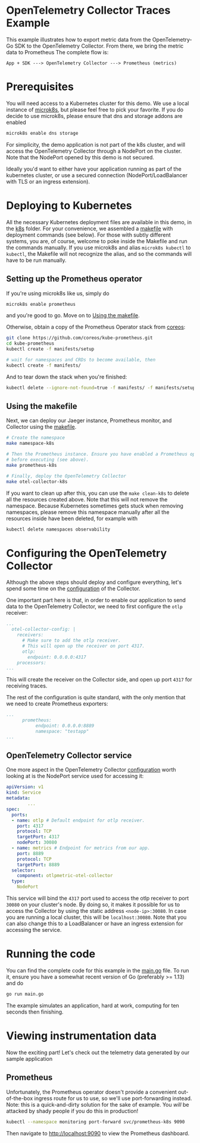 # OpenTelemetry Collector Traces Example

This example illustrates how to export metric data from the
OpenTelemetry-Go SDK to the OpenTelemetry Collector. 
From there, we bring the metric data to Prometheus
The complete flow is:

```
App + SDK ---> OpenTelemetry Collector ---> Prometheus (metrics)
```

# Prerequisites

You will need access to a Kubernetes cluster for this demo. We use a local
instance of [microk8s](https://microk8s.io/), but please feel free to pick
your favorite. If you do decide to use microk8s, please ensure that dns
and storage addons are enabled

```bash
microk8s enable dns storage
```

For simplicity, the demo application is not part of the k8s cluster, and will
access the OpenTelemetry Collector through a NodePort on the cluster. Note that
the NodePort opened by this demo is not secured.

Ideally you'd want to either have your application running as part of the
kubernetes cluster, or use a secured connection (NodePort/LoadBalancer with TLS
or an ingress extension).

# Deploying to Kubernetes

All the necessary Kubernetes deployment files are available in this demo, in the
[k8s](./k8s) folder. For your convenience, we assembled a [makefile](./Makefile)
with deployment commands (see below). For those with subtly different systems,
you are, of course, welcome to poke inside the Makefile and run the commands
manually. If you use microk8s and alias `microk8s kubectl` to `kubectl`, the
Makefile will not recognize the alias, and so the commands will have to be run
manually.

## Setting up the Prometheus operator

If you're using microk8s like us, simply do

```bash
microk8s enable prometheus
```

and you're good to go. Move on to [Using the makefile](#using-the-makefile).

Otherwise, obtain a copy of the Prometheus Operator stack from
[coreos](https://github.com/coreos/kube-prometheus):

```bash
git clone https://github.com/coreos/kube-prometheus.git
cd kube-prometheus
kubectl create -f manifests/setup

# wait for namespaces and CRDs to become available, then
kubectl create -f manifests/
```

And to tear down the stack when you're finished:

```bash
kubectl delete --ignore-not-found=true -f manifests/ -f manifests/setup
```

## Using the makefile

Next, we can deploy our Jaeger instance, Prometheus monitor, and Collector
using the [makefile](./Makefile).

```bash
# Create the namespace
make namespace-k8s

# Then the Prometheus instance. Ensure you have enabled a Prometheus operator
# before executing (see above).
make prometheus-k8s

# Finally, deploy the OpenTelemetry Collector
make otel-collector-k8s
```

If you want to clean up after this, you can use the `make clean-k8s` to delete
all the resources created above. Note that this will not remove the namespace.
Because Kubernetes sometimes gets stuck when removing namespaces, please remove
this namespace manually after all the resources inside have been deleted,
for example with

```bash
kubectl delete namespaces observability
```

# Configuring the OpenTelemetry Collector

Although the above steps should deploy and configure everything, let's spend
some time on the [configuration](./k8s/otel-collector.yaml) of the Collector.

One important part here is that, in order to enable our application to send data
to the OpenTelemetry Collector, we need to first configure the `otlp` receiver:

```yml
...
  otel-collector-config: |
    receivers:
      # Make sure to add the otlp receiver.
      # This will open up the receiver on port 4317.
      otlp:
        endpoint: 0.0.0.0:4317
    processors:
...
```

This will create the receiver on the Collector side, and open up port `4317`
for receiving traces.

The rest of the configuration is quite standard, with the only mention that we
need to create Prometheus exporters:

```yml
...
      prometheus:
           endpoint: 0.0.0.0:8889
           namespace: "testapp"
...
```

## OpenTelemetry Collector service

One more aspect in the OpenTelemetry Collector [configuration](./k8s/otel-collector.yaml) worth looking at is the NodePort service used for accessing it:

```yaml
apiVersion: v1
kind: Service
metadata:
        ...
spec:
  ports:
  - name: otlp # Default endpoint for otlp receiver.
    port: 4317
    protocol: TCP
    targetPort: 4317
    nodePort: 30080
  - name: metrics # Endpoint for metrics from our app.
    port: 8889
    protocol: TCP
    targetPort: 8889
  selector:
    component: otlpmetric-otel-collector
  type:
    NodePort
```

This service will bind the `4317` port used to access the otlp receiver to port `30080` on your cluster's node. By doing so, it makes it possible for us to access the Collector by using the static address `<node-ip>:30080`. In case you are running a local cluster, this will be `localhost:30080`. Note that you can also change this to a LoadBalancer or have an ingress extension for accessing the service.

# Running the code

You can find the complete code for this example in the [main.go](./main.go)
file. To run it, ensure you have a somewhat recent version of Go (preferably >=
1.13) and do

```bash
go run main.go
```

The example simulates an application, hard at work, computing for ten seconds
then finishing.

# Viewing instrumentation data

Now the exciting part! Let's check out the telemetry data generated by our
sample application

## Prometheus

Unfortunately, the Prometheus operator doesn't provide a convenient
out-of-the-box ingress route for us to use, so we'll use port-forwarding
instead. Note: this is a quick-and-dirty solution for the sake of example.
You *will* be attacked by shady people if you do this in production!

```bash
kubectl --namespace monitoring port-forward svc/prometheus-k8s 9090
```

Then navigate to [http://localhost:9090](http://localhost:9090) to view
the Prometheus dashboard.
